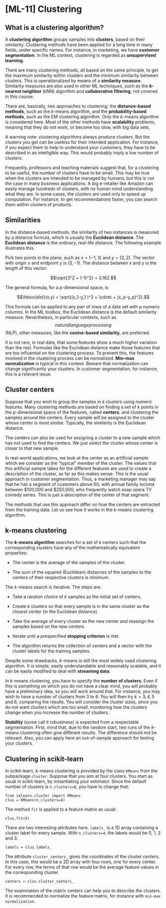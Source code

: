 # [ML-11] Clustering

## What is a clustering algorithm?

A **clustering algorithm** groups samples into **clusters**, based on their similarity. Clustering methods have been applied for a long time in many fields, under specific names. For instance, in marketing, we have **customer segmentation**. In the ML context, clustering is regarded as **unsupervised learning**.

There are many clustering methods, all based on the same principle, to get the maximum similarity within clusters and the minimum similarity between clusters. This is operationalized by means of a **similarity measure**. Similarity measures are also used in other ML techniques, such as the **$k$-nearest neighbor** (kNN) algorithm and **collaborative filtering**, not covered in this course.

There are, basically, two approaches to clustering: the **distance-based methods**, such as the $k$-means algorithm, and the **probability-based methods**, such as the EM clustering algorithm. Only the $k$-means algorithm is considered here. Most of the other methods have **scalability** problems, meaning that they do not work, or become too slow, with big data sets.

A warning note: clustering algorithms always produce clusters. But the clusters you get can be useless for their intended application. For instance, if you expect them to help to understand your customers, they have to be described in an intelligible way. This would probably imply a low number of clusters. 

Frequently, professors and teaching materials suggest that, for a clustering to be useful, the number of clusters have to be small. This may be true when the clusters are intended to be managed by humans, but this is not the case in many business applications. A big e-retailer like Amazon can easily manage hundreds of clusters, with no human mind understanding what they are. In some cases, the clusters are used only to speed up computation. For instance, to get recommendations faster, you can search them within clusters of products. 

## Similarities

In the distance-based methods, the similarity of two instances is measured by a distance formula, which is usually the **Euclidean distance**. The **Euclidean distance** is the ordinary, real-life distance. The following example illustrates this.

Pick two points in the plane, such as $x = (-1, 3)$ and $y = (2, 2)$. The vector with origin $x$ and endpoint $y$ is $(3, -1)$. The distance between $x$ and $y$ is the length of this vector:

$$\sqrt{3^2 + (-1)^2} = 3.162.$$

The general formula, for a $p$-dimensional space, is

$$\hbox{dist}(x,y) = \sqrt{(x_1-y_1 )^2 + \cdots + (x_p-y_p)^2}.$$

This formula can be applied to any pair of rows of a data set with $p$ numeric columns. In the ML toolbox, the Euclidean distance is the default similarity measure. Nevertheless, in particular contexts, such as $$natural language processing$$ (NLP), other measures, like the **cosine-based similarity**, are preferred.

It is not rare, in real data, that some features show a much higher variation than the rest. Formulas like the Euclidean distance make those features that are too influential on the clustering process. To prevent this, the features involved in the clustering process can be normalized. **Min-max normalization** is typical in this context. Beware that normalization can change significantly your clusters. In customer segmentation, for instance, this is a relevant issue.

## Cluster centers

Suppose that you wish to group the samples in $k$ clusters using  numeric features. Many clustering methods are based on finding a set of $k$ points in the $p$-dimensional space of the features, called **centers**, and clustering the samples around the centers. Every sample will be assigned to the cluster whose center is most similar. Typically, the similarity is the Euclidean distance. 

The centers can also be used for assigning a cluster to a new sample which has not used to find the centers. We just select the cluster whose center is closer to that new sample.

In real-world applications, we look at the center as an artificial sample which we consider as the "typical" member of the cluster. The values that this artificial sample takes for the different features are used to create a description of the cluster, as far as this makes sense. This is the usual approach in customer segmentation. Thus, a marketing manager may say that he has a segment of customers above 60, with annual family income between $100,000 and $250,000, who frequently watch soap opera TV comedy series. This is just a description of the center of that segment.

The methods that use this approach differ on how the centers are extracted from the training data. Let us see how it works in the $k$-means clustering algorithm.

## k-means clustering

The **$k$-means algorithm** searches for a set of $k$ centers such that the corresponding clusters have any of the mathematically equivalent properties:

* The center is the average of the samples of the cluster.

* The sum of the squared (Euclidean) distances of the samples to the centers of their respective clusters is minimum.

The $k$-means search is iterative. The steps are:

* Take a random choice of $k$ samples as the initial set of centers.

* Create $k$ clusters so that every sample is in the same cluster as the closest center (in the Euclidean distance).

* Take the average of every cluster as the new center and reassign the samples based on the new centers.

* Iterate until a prespecified **stopping criterion** is met.

* The algorithm returns the collection of centers and a vector with the cluster labels for the training samples.

Despite some drawbacks, $k$-means is still the most widely used clustering algorithm. It is simple, easily understandable and reasonably scalable, and it can be easily modified to deal with **streaming data**. 

In $k$-means clustering, you have to specify the **number of clusters**. Even if this is something on which you do not have a clear mind, you will probably have a preliminary idea, so you will work around that. For instance, you may wish to have a number of clusters from 3 to 6. You will then try $k = 3, 4, 5$ and $6$, comparing the results. You will consider the cluster sizes, since you do not want clusters which are too small, monitoring how the clusters change when you increase the number of clusters. 

**Stability** (some call it robustness) is expected from a respectable segmentation. First, mind that, due to the random start, two runs of the $k$-means clustering often give different results. The difference should not be relevant. Also, you can apply here an out-of-sample approach for testing your clusters. 

## Clustering in scikit-learn

In scikit-learn, $k$-means clustering is provided by the class `KMeans` from the subpackage `cluster`. Suppose that you aim at four clusters. You start as usual in scikit-learn, by instantiating your estimator. Since the default number of clusters is `n_clusters=8`, you have to change that: 

```
from sklearn.cluster import KMeans
clus = KMeans(n_clusters=4)
```

The method `fit` is applied to a feature matrix as usual:

```
clus.fit(X)
```

There are two interesting attributes here. `labels_` is a 1D array containing a cluster label for every sample. With `n_clusters=4`, the labels would be 0, 1, 2 and 3. 

```
labels = clus.labels_
```

The attribute `cluster_centers_` gives the coordinates of the cluster centers. In this case, this would be a 2D array with four rows, one for every center. For every row, the terms of that row would be the  average feature values in the corresponding cluster.

```
centers = clus.cluster_centers_
```

The examination of the matrix centers can help you to describe the clusters. It is recommended to normalize the feature matrix, for instance with `min-max normalization`. 
